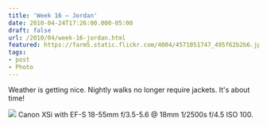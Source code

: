 ```yaml
---
title: 'Week 16 – Jordan'
date: 2010-04-24T17:26:00.000-05:00
draft: false
url: /2010/04/week-16-jordan.html
featured: https://farm5.static.flickr.com/4004/4571051747_495f62b2b6.jpg
tags: 
- post
- Photo
---
```


Weather is getting nice. Nightly walks no longer require jackets. It's about time!

[![](https://farm5.static.flickr.com/4004/4571051747_495f62b2b6.jpg)](https://www.flickr.com/photos/jhofker/4571051747) Canon XSi with EF-S 18-55mm f/3.5-5.6 @ 18mm 1/2500s f/4.5 ISO 100.